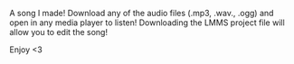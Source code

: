 A song I made! Download any of the audio files (.mp3, .wav., .ogg) and open in any media player to listen! Downloading the LMMS project file will allow you to edit the song!

Enjoy <3
